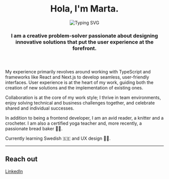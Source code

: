 <header>
 <h1 align='center'>Hola, I'm Marta. </h1>
 <img src="https://readme-typing-svg.herokuapp.com?font=Fira+Code&pause=1000&vCenter=true&random=false&width=600&lines=Front-end+developer" alt="Typing SVG" />
 <h3 align='center'>I am a creative problem-solver passionate about designing innovative solutions that put the user experience at the forefront.</h3>
</header>

<div>
  <p>My experience primarily revolves around working with TypeScript and frameworks like React and Next.js to develop seamless, user-friendly interfaces. User experience is at the heart of my work, guiding both the creation of new solutions and the implementation of existing ones.</p>
  <p>Collaboration is at the core of my work style; I thrive in team environments, enjoy solving technical and business challenges together, and celebrate shared and individual successes.</p>
  <p>In addition to being a frontend developer, I am an avid reader, a knitter and a crocheter. I am also a certified yoga teacher and, more recently, a passionate bread baker 👩‍🍳.</p>
  <p>Currently learning Swedish 🇸🇪 and UX design 👩‍💻.</p>
</div>

---

## Reach out

<p><a href='https://www.linkedin.com/in/martagilabertgu'>LinkedIn</a></p>


